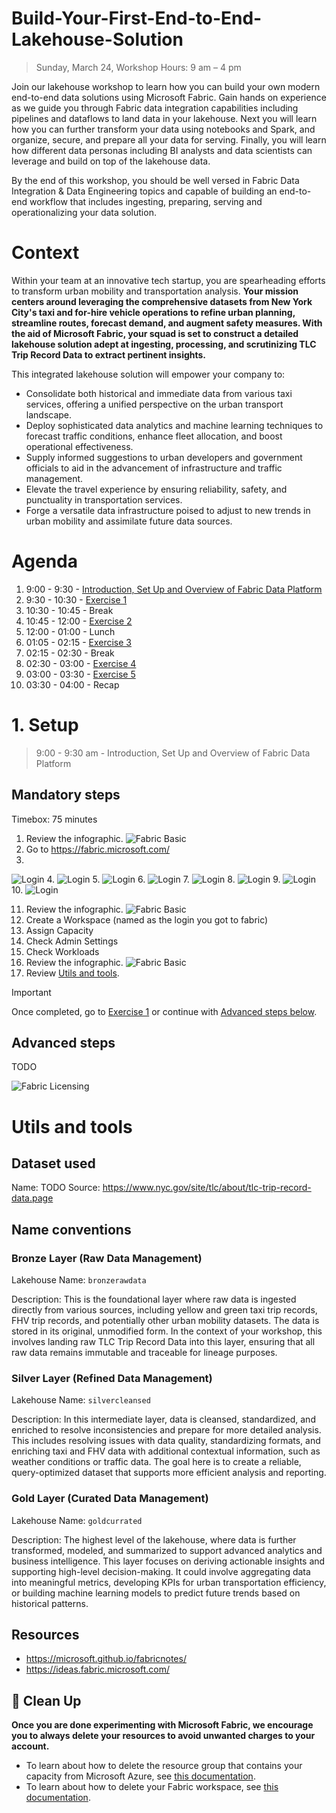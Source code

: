 # Build-Your-First-End-to-End-Lakehouse-Solution

> Sunday, March 24, Workshop Hours: 9 am – 4 pm 

Join our lakehouse workshop to learn how you can build your own modern end-to-end data solutions using Microsoft Fabric. Gain hands on experience as we guide you through Fabric data integration capabilities including pipelines and dataflows to land data in your lakehouse. Next you will learn how you can further transform your data using notebooks and Spark, and organize, secure, and prepare all your data for serving. Finally, you will learn how different data personas including BI analysts and data scientists can leverage and build on top of the lakehouse data. 

By the end of this workshop, you should be well versed in Fabric Data Integration & Data Engineering topics and capable of building an end-to-end workflow that includes ingesting, preparing, serving and operationalizing your data solution. 

# Context
Within your team at an innovative tech startup, you are spearheading efforts to transform urban mobility and transportation analysis. **Your mission centers around leveraging the comprehensive datasets from New York City's taxi and for-hire vehicle operations to refine urban planning, streamline routes, forecast demand, and augment safety measures. With the aid of Microsoft Fabric, your squad is set to construct a detailed lakehouse solution adept at ingesting, processing, and scrutinizing TLC Trip Record Data to extract pertinent insights.**

This integrated lakehouse solution will empower your company to:
* Consolidate both historical and immediate data from various taxi services, offering a unified perspective on the urban transport landscape.
* Deploy sophisticated data analytics and machine learning techniques to forecast traffic conditions, enhance fleet allocation, and boost operational effectiveness.
* Supply informed suggestions to urban developers and government officials to aid in the advancement of infrastructure and traffic management.
* Elevate the travel experience by ensuring reliability, safety, and punctuality in transportation services.
* Forge a versatile data infrastructure poised to adjust to new trends in urban mobility and assimilate future data sources.


# Agenda

1. 9:00 - 9:30 - [Introduction, Set Up and Overview of Fabric Data Platform](./README.md#setup)
2. 9:30 - 10:30 - [Exercise 1](./exercise-1/exercise-1.md) 
3. 10:30 - 10:45 - Break
4. 10:45 - 12:00 - [Exercise 2](./exercise-2/exercise-2.md)
5. 12:00 - 01:00 - Lunch 
6. 01:05 - 02:15 - [Exercise 3](./exercise-3/exercise-3.md)
7. 02:15 - 02:30 - Break
8. 02:30 - 03:00 - [Exercise 4](./exercise-4/exercise-4.md)
8. 03:00 - 03:30 - [Exercise 5](./exercise-5/exercise-5.md)
9. 03:30 - 04:00 - Recap

# 1. Setup
> 9:00 - 9:30 am - Introduction, Set Up and Overview of Fabric Data Platform 

## Mandatory steps
Timebox: 75 minutes

1. Review the infographic. 
![Fabric Basic](https://microsoft.github.io/fabricnotes/images/notes/03-fabric-saas-product.png)
2. Go to https://fabric.microsoft.com/
3. 
![Login](./media/setup/1.jpg)
4. 
![Login](./media/setup/2.jpg)
5. 
![Login](./media/setup/3.jpg)
6. 
![Login](./media/setup/4.jpg)
7. 
![Login](./media/setup/5.jpg)
8. 
![Login](./media/setup/6.jpg)
9. 
![Login](./media/setup/7.jpg)
10. 
![Login](./media/setup/8.jpg)

11. Review the infographic. 
![Fabric Basic](https://microsoft.github.io/fabricnotes/images/notes/02-understand-fabric-ui.png)
12. Create a Workspace (named as the login you got to fabric)
13. Assign Capacity
14. Check Admin Settings
15. Check Workloads
16. Review the infographic. 
![Fabric Basic](https://microsoft.github.io/fabricnotes/images/notes/08-fabric-lingo-part-1.png)
17. Review [Utils and tools](#utils-and-tools).


> [!IMPORTANT]
> Once completed, go to [Exercise 1](./exercise-1/exercise-1.md) or continue with [Advanced steps below](#advanced-steps).

## Advanced steps
TODO

![Fabric Licensing](https://microsoft.github.io/fabricnotes/images/notes/13-fabric-licensing.png)



# Utils and tools

## Dataset used

Name: TODO
Source: https://www.nyc.gov/site/tlc/about/tlc-trip-record-data.page

## Name conventions

### Bronze Layer (Raw Data Management)
Lakehouse Name: `bronzerawdata`

Description: This is the foundational layer where raw data is ingested directly from various sources, including yellow and green taxi trip records, FHV trip records, and potentially other urban mobility datasets. The data is stored in its original, unmodified form. In the context of your workshop, this involves landing raw TLC Trip Record Data into this layer, ensuring that all raw data remains immutable and traceable for lineage purposes.

### Silver Layer (Refined Data Management)
Lakehouse Name: `silvercleansed`

Description: In this intermediate layer, data is cleansed, standardized, and enriched to resolve inconsistencies and prepare for more detailed analysis. This includes resolving issues with data quality, standardizing formats, and enriching taxi and FHV data with additional contextual information, such as weather conditions or traffic data. The goal here is to create a reliable, query-optimized dataset that supports more efficient analysis and reporting.

### Gold Layer (Curated Data Management)
Lakehouse Name: `goldcurrated`

Description: The highest level of the lakehouse, where data is further transformed, modeled, and summarized to support advanced analytics and business intelligence. This layer focuses on deriving actionable insights and supporting high-level decision-making. It could involve aggregating data into meaningful metrics, developing KPIs for urban transportation efficiency, or building machine learning models to predict future trends based on historical patterns.

## Resources
* https://microsoft.github.io/fabricnotes/
* https://ideas.fabric.microsoft.com/


## 🧹 Clean Up

**Once you are done experimenting with Microsoft Fabric, we encourage you to always delete your resources to avoid unwanted charges to your account.**

- To learn about how to delete the resource group that contains your capacity from Microsoft Azure, see [this documentation](https://learn.microsoft.com/azure/azure-resource-manager/management/delete-resource-group?tabs=azure-portal#delete-resource-group/?WT.mc_id=academic-114547-leestott).
- To learn about how to delete your Fabric workspace, see [this documentation](https://learn.microsoft.com/fabric/data-engineering/tutorial-lakehouse-clean-up/?WT.mc_id=academic-114547-leestott).